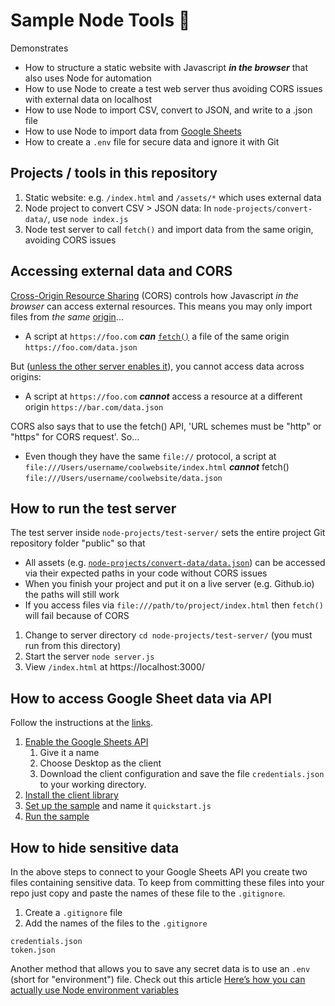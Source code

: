 


# Sample Node Tools 🦋

Demonstrates

- How to structure a static website with Javascript ***in the browser*** that also uses Node for automation
- How to use Node to create a test web server thus avoiding CORS issues with external data on localhost
- How to use Node to import CSV, convert to JSON, and write to a .json file
- How to use Node to import data from [Google Sheets](https://developers.google.com/sheets/api)
- How to create a `.env` file for secure data and ignore it with Git


## Projects / tools in this repository

1. Static website: e.g. `/index.html` and `/assets/*` which uses external data
1. Node project to convert CSV > JSON data: In `node-projects/convert-data/`, use `node index.js`
1. Node test server to call `fetch()` and import data from the same origin, avoiding CORS issues






## Accessing external data and CORS

[Cross-Origin Resource Sharing](https://developer.mozilla.org/en-US/docs/Web/HTTP/CORS) (CORS) controls how Javascript *in the browser* can access external resources. This means you may only import files from *the same* [origin](https://developer.mozilla.org/en-US/docs/Glossary/Origin)...

- A script at `https://foo.com` ***can*** [`fetch()`](https://developer.mozilla.org/en-US/docs/Web/API/Fetch_API/Using_Fetch) a file of the same origin `https://foo.com/data.json`

But ([unless the other server enables it](https://expressjs.com/en/resources/middleware/cors.html)), you cannot access data across origins:

- A script at `https://foo.com` ***cannot*** access a resource at a different origin `https://bar.com/data.json`

CORS also says that to use the fetch() API, 'URL schemes must be "http" or "https" for CORS request'. So...

- Even though they have the same `file://` protocol, a script at `file:///Users/username/coolwebsite/index.html` ***cannot*** fetch() `file:///Users/username/coolwebsite/data.json`





## How to run the test server

The test server inside `node-projects/test-server/` sets the entire project Git repository folder "public" so that

- All assets (e.g. [`node-projects/convert-data/data.json`](https://localhost:3000/node-projects/convert-data/data.json)) can be accessed via their expected paths in your code without CORS issues
- When you finish your project and put it on a live server (e.g. Github.io) the paths will still work
- If you access files via `file:///path/to/project/index.html` then `fetch()` will fail because of CORS

1. Change to server directory `cd node-projects/test-server/` (you must run from this directory)
1. Start the server `node server.js`
1. View `/index.html` at https://localhost:3000/




## How to access Google Sheet data via API

Follow the instructions at the [links](https://developers.google.com/sheets/api/quickstart/nodejs).

1. [Enable the Google Sheets API](https://developers.google.com/sheets/api/quickstart/nodejs)
	1. Give it a name
	1. Choose Desktop as the client
	1. Download the client configuration and save the file `credentials.json` to your working directory.
1. [Install the client library](https://developers.google.com/sheets/api/quickstart/nodejs#step_2_install_the_client_library)
1. [Set up the sample](https://developers.google.com/sheets/api/quickstart/nodejs#step_3_set_up_the_sample) and name it `quickstart.js`
1. [Run the sample](https://developers.google.com/sheets/api/quickstart/nodejs#step_4_run_the_sample)


## How to hide sensitive data

In the above steps to connect to your Google Sheets API you create two files containing sensitive data. To keep from committing these files into your repo just copy and paste the names of these file to the `.gitignore`.

1. Create a `.gitignore` file
1. Add the names of the files to the `.gitignore`

```
credentials.json
token.json
```

Another method that allows you to save any secret data is to use an `.env` (short for "environment") file. Check out this article [Here’s how you can actually use Node environment variables](https://www.freecodecamp.org/news/heres-how-you-can-actually-use-node-environment-variables-8fdf98f53a0a/)
